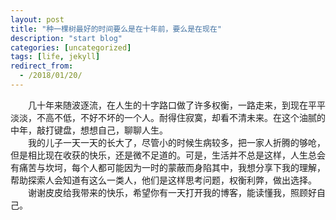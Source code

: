 ```yaml
---
layout: post
title: "种一棵树最好的时间要么是在十年前，要么是在现在"
description: "start blog"
categories: [uncategorized]
tags: [life, jekyll]
redirect_from:
  - /2018/01/20/
---
```

&#8195;&#8195;几十年来随波逐流，在人生的十字路口做了许多权衡，一路走来，到现在平平淡淡，不高不低，不好不坏的一个人。耐得住寂寞，却看不清未来。在这个油腻的中年，敲打键盘，想想自己，聊聊人生。  
&#8195;&#8195;我的儿子一天一天的长大了，尽管小的时候生病较多，把一家人折腾的够呛，但是相比现在收获的快乐，还是微不足道的。可是，生活并不总是这样，人生总会有痛苦与坎坷，每个人都可能因为一时的蒙蔽而身陷其中，我想分享下我的理解，帮助探索人会知道有这么一类人，他们是这样思考问题，权衡利弊，做出选择。  
&#8195;&#8195;谢谢皮皮给我带来的快乐，希望你有一天打开我的博客，能读懂我，照顾好自己。